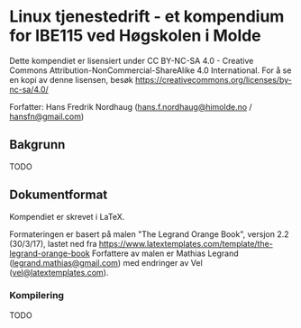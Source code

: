 # Linux tjenestedrift - et kompendium for IBE115 ved Høgskolen i Molde

Dette kompendiet er lisensiert under CC BY-NC-SA 4.0 - Creative Commons Attribution-NonCommercial-ShareAlike 4.0 International. For å se en kopi av denne lisensen, besøk https://creativecommons.org/licenses/by-nc-sa/4.0/

Forfatter: Hans Fredrik Nordhaug (hans.f.nordhaug@himolde.no / hansfn@gmail.com)

## Bakgrunn

TODO

## Dokumentformat

Kompendiet er skrevet i LaTeX.

Formateringen er basert på malen "The Legrand Orange Book", versjon 2.2 (30/3/17), lastet ned fra https://www.latextemplates.com/template/the-legrand-orange-book Forfattere av malen er Mathias Legrand (legrand.mathias@gmail.com) med endringer av Vel (vel@latextemplates.com).

### Kompilering

TODO